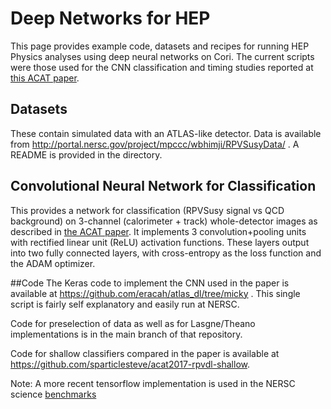 # Deep Networks for HEP

This page provides example code, datasets and recipes for running HEP Physics analyses using deep neural networks on Cori. The current scripts were those used for the CNN classification and timing studies reported at [this ACAT paper](https://arxiv.org/abs/1711.03573).


## Datasets
These contain simulated data with an ATLAS-like detector. Data is available from  http://portal.nersc.gov/project/mpccc/wbhimji/RPVSusyData/ . A README is provided in the directory.

## Convolutional Neural Network for Classification
This provides a network for classification (RPVSusy signal vs QCD background) on 3-channel (calorimeter + track) whole-detector images as described in [the ACAT paper](https://arxiv.org/abs/1711.03573). It implements 3 convolution+pooling units with rectified linear unit (ReLU) activation functions. These layers output into two fully connected layers, with cross-entropy as the loss function and the ADAM optimizer.

##Code 
The Keras code to implement the CNN used in the paper is available at https://github.com/eracah/atlas_dl/tree/micky . This single script is fairly self explanatory and easily run at NERSC.

Code for preselection of data as well as for Lasgne/Theano implementations is in the main branch of that repository.

Code for shallow classifiers compared in the paper is available at https://github.com/sparticlesteve/acat2017-rpvdl-shallow.

Note: A more recent tensorflow implementation is used in the NERSC science [benchmarks](../benchmarks.md#cnn)


